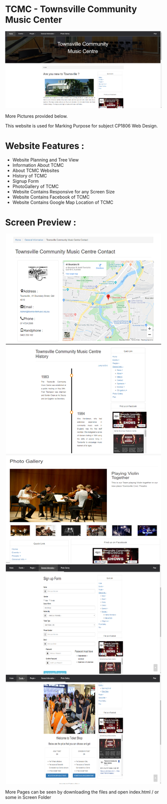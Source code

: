 # TCMC - Townsville Community Music Center
<p align="center">
<img alt="Main Screen" src="https://github.com/01richardrs/Assignment2/blob/master/Screen/Main.png">
</p>
More Pictures provided below.

This website is used for Marking Purpose for subject CP1806 Web Design.

# Website Features :
- Website Planning and Tree View
- Information About TCMC
- About TCMC Websites
- History of TCMC
- Signup Form
- PhotoGallery of TCMC
- Website Contains Responsive for any Screen Size
- Website Contains Facebook of TCMC
- Website Contains Google Map Location of TCMC

# Screen Preview :
<p align="center">
<img width="500" height="350" alt="Contact Screen" src="https://github.com/01richardrs/Assignment2/blob/master/Screen/Contact.png">
<img width="500" height="350" alt="History Screen" src="https://github.com/01richardrs/Assignment2/blob/master/Screen/History.png">
<img width="500" height="350" alt="Photo Gallery Screen" src="https://github.com/01richardrs/Assignment2/blob/master/Screen/PhotoGallery.png">
<img width="500" height="350" alt="Signup Form Screen" src="https://github.com/01richardrs/Assignment2/blob/master/Screen/SignupForm.png">
<img width="500" height="350" alt="Ticket Screen" src="https://github.com/01richardrs/Assignment2/blob/master/Screen/Ticket.png">
</p>
More Pages can be seen by downloading the files and open index.html /  or some in Screen Folder
